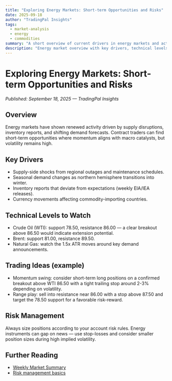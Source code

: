 ```yaml
---
title: "Exploring Energy Markets: Short-term Opportunities and Risks"
date: 2025-09-18
author: "TradingPal Insights"
tags:
  - market-analysis
  - energy
  - commodities
summary: "A short overview of current drivers in energy markets and actionable levels for contract traders."
description: "Energy market overview with key drivers, technical levels, and risk considerations for contract traders."
---
```


# Exploring Energy Markets: Short-term Opportunities and Risks

*Published: September 18, 2025 — TradingPal Insights*

## Overview

Energy markets have shown renewed activity driven by supply disruptions, inventory reports, and shifting demand forecasts. Contract traders can find short-term opportunities where momentum aligns with macro catalysts, but volatility remains high.

## Key Drivers

- Supply-side shocks from regional outages and maintenance schedules.
- Seasonal demand changes as northern hemisphere transitions into winter.
- Inventory reports that deviate from expectations (weekly EIA/IEA releases).
- Currency movements affecting commodity-importing countries.

## Technical Levels to Watch

- Crude Oil (WTI): support 78.50, resistance 86.00 — a clear breakout above 86.50 would indicate extension potential.
- Brent: support 81.00, resistance 89.50.
- Natural Gas: watch the 1.5x ATR moves around key demand announcements.

## Trading Ideas (example)

- Momentum swing: consider short-term long positions on a confirmed breakout above WTI 86.50 with a tight trailing stop around 2-3% depending on volatility.
- Range play: sell into resistance near 86.00 with a stop above 87.50 and target the 78.50 support for a favorable risk-reward.

## Risk Management

Always size positions according to your account risk rules. Energy instruments can gap on news — use stop-losses and consider smaller position sizes during high implied volatility.

## Further Reading

- [Weekly Market Summary](/market-analysis/)
- [Risk management basics](/finance-101/personal-finance-basics#risk-management)
